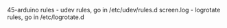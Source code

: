 45-arduino rules - udev rules, go in /etc/udev/rules.d
screen.log - logrotate rules, go in /etc/logrotate.d
